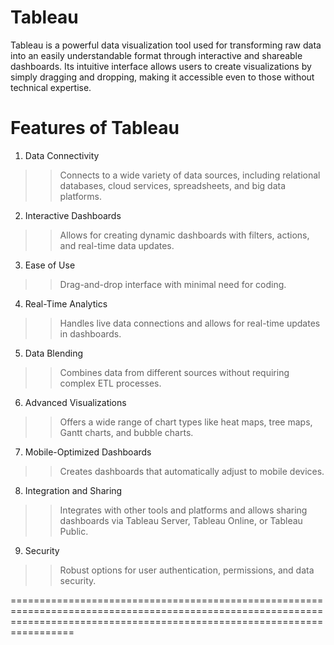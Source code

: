 # Tableau

Tableau is a powerful data visualization tool used for transforming raw data into an easily understandable format through interactive and shareable dashboards. Its intuitive interface allows users to create visualizations by simply dragging and dropping, making it accessible even to those without technical expertise.

# Features of Tableau

1. Data Connectivity

>> Connects to a wide variety of data sources, including relational databases, cloud services, spreadsheets, and big data platforms.

2. Interactive Dashboards

>> Allows for creating dynamic dashboards with filters, actions, and real-time data updates.

3. Ease of Use

>> Drag-and-drop interface with minimal need for coding.

4. Real-Time Analytics

>> Handles live data connections and allows for real-time updates in dashboards.

5. Data Blending

>> Combines data from different sources without requiring complex ETL processes.

6. Advanced Visualizations

>> Offers a wide range of chart types like heat maps, tree maps, Gantt charts, and bubble charts.

7. Mobile-Optimized Dashboards

>> Creates dashboards that automatically adjust to mobile devices.

8. Integration and Sharing

>> Integrates with other tools and platforms and allows sharing dashboards via Tableau Server, Tableau Online, or Tableau Public.

9. Security

>> Robust options for user authentication, permissions, and data security.


=============================================================================================================================================================================
